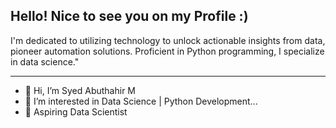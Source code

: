 Hello! Nice to see you on my Profile :) 
--------------------------------------------------------------------------------
I'm dedicated to utilizing technology to unlock actionable insights from data, pioneer automation solutions. Proficient in Python programming, I specialize in data science."

--------------------------------------------------------------------------------

- 👋 Hi, I’m Syed Abuthahir M
- 👀 I’m interested in Data Science | Python Development...
- 🌱 Aspiring Data Scientist

<!---
Abuthahir-M/Abuthahir-M is a ✨ special ✨ repository because its `README.md` (this file) appears on your GitHub profile.
You can click the Preview link to take a look at your changes.
--->
